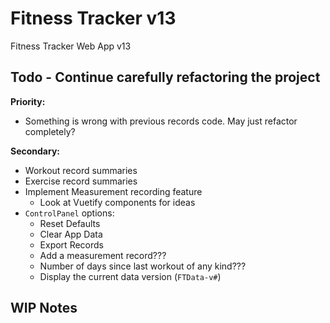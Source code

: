 # Fitness Tracker v13

Fitness Tracker Web App v13

## Todo - Continue carefully refactoring the project

**Priority:**

- Something is wrong with previous records code. May just refactor completely?

**Secondary:**

- Workout record summaries
- Exercise record summaries
- Implement Measurement recording feature
  - Look at Vuetify components for ideas
- `ControlPanel` options:
  - Reset Defaults
  - Clear App Data
  - Export Records
  - Add a measurement record???
  - Number of days since last workout of any kind???
  - Display the current data version (`FTData-v#`)

## WIP Notes
